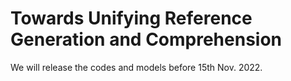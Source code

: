 # Towards Unifying Reference Generation and Comprehension
We will release the codes and models before 15th Nov. 2022.
